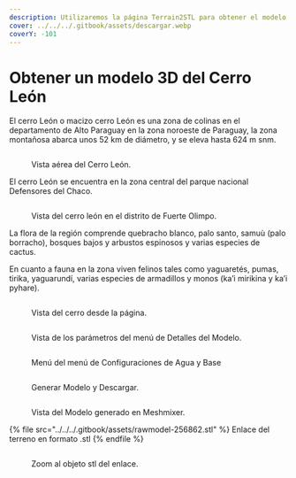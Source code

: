 ```yaml
---
description: Utilizaremos la página Terrain2STL para obtener el modelo 3D del Cerro León.
cover: ../../../.gitbook/assets/descargar.webp
coverY: -101
---
```


# Obtener un modelo 3D del Cerro León

El cerro León o macizo cerro León es una zona de colinas en el departamento de Alto Paraguay en la zona noroeste de Paraguay, la zona montañosa abarca unos 52 km de diámetro, y se eleva hasta 624 m snm.&#x20;

<figure><img src="../../../.gitbook/assets/defensores del chaco cerro leon.jpg" alt=""><figcaption><p>Vista aérea del Cerro León.</p></figcaption></figure>

El cerro León se encuentra en la zona central del parque nacional Defensores del Chaco.

<figure><img src="../../../.gitbook/assets/image (8) (1) (1) (1) (1).png" alt=""><figcaption><p>Vista del cerro león en el distrito de Fuerte Olimpo.</p></figcaption></figure>

La flora de la región comprende quebracho blanco, palo santo, samuù (palo borracho), bosques bajos y arbustos espinosos y varias especies de cactus.



&#x20;En cuanto a fauna en la zona viven felinos tales como yaguaretés, pumas, tirika, yaguarundí, varias especies de armadillos y monos (ka’i mirikina y ka’i pyhare).

<figure><img src="../../../.gitbook/assets/image (11) (1) (1) (1).png" alt=""><figcaption><p>Vista del cerro desde la página.</p></figcaption></figure>

<figure><img src="../../../.gitbook/assets/image (10) (1) (1) (1).png" alt=""><figcaption><p>Vista de los parámetros del menú de Detalles del Modelo.</p></figcaption></figure>

<figure><img src="../../../.gitbook/assets/Captura de pantalla 2023-11-01 181531 (1).png" alt=""><figcaption><p>Menú del menú de Configuraciones de Agua y Base</p></figcaption></figure>

<figure><img src="../../../.gitbook/assets/Captura de pantalla 2023-11-01 181608.png" alt=""><figcaption><p>Generar Modelo y Descargar.</p></figcaption></figure>

<figure><img src="../../../.gitbook/assets/Captura de pantalla 2023-11-01 182718.png" alt=""><figcaption><p>Vista del Modelo generado en Meshmixer.</p></figcaption></figure>

{% file src="../../../.gitbook/assets/rawmodel-256862.stl" %}
Enlace del terreno en formato .stl
{% endfile %}

<figure><img src="../../../.gitbook/assets/imagen_2023-11-01_191404051.png" alt=""><figcaption><p>Zoom al objeto stl del enlace.</p></figcaption></figure>

